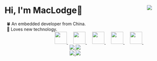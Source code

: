 <h1>
  <div class="dd">
    &ensp; Hi, I'm MacLodge👋 
    <img align="right" src="https://profile-counter.glitch.me/EchoHeim/count.svg" />
  </div>
</h1>

<div>
  <div align="left">
    <font>&emsp;&emsp;🍀 An embedded developer from China.</font>
    <br>
    <font>&emsp;&emsp;🎐 Loves new technology.</font>
  </div>
  <div align="right">
    <a href="https://shilong.js.org/" target="_blank">
      <img src="https://cdn.jsdelivr.net/gh/EchoHeim/Astapb/docs/images/icons8-launchpad.svg" width="40px"/>
    </a>
    &emsp;
    <a href="https://blog.csdn.net/hsl416604093" target="_blank">
      <img src="https://cdn.jsdelivr.net/gh/EchoHeim/Astapb/docs/images/icons8-csdn.svg" width="40px"/>
    </a>
    &emsp;
    <a href= "http://985.so/bx6dg" target="_blank">
      <img src="https://cdn.jsdelivr.net/gh/EchoHeim/Astapb/docs/images/icons8-wechat.svg" width="40px"/>
    </a>
    &emsp;
    <a href="https://www.facebook.com/shilong.native" target="_blank">
      <img src="https://cdn.jsdelivr.net/gh/EchoHeim/Astapb/docs/images/icons8-facebook.svg" width="40px"/>
    </a>
    &emsp;
    <a href="https://twitter.com/Root_HSL" target="_blank">
      <img src="https://cdn.jsdelivr.net/gh/EchoHeim/Astapb/docs/images/icons8-twitter.svg" width="40px"/>
    </a>
    &emsp;&emsp;
  </div>
</div>

<div align="center">
  <a href="https://github.com/anuraghazra/github-readme-stats/blob/master/docs/readme_cn.md">
    <img src="https://github-readme-stats.vercel.app/api/top-langs/?username=EchoHeim&layout=compact&hide_border=true&theme=calm&card_width=255"/>
    <img src="https://github-readme-stats.vercel.app/api?username=EchoHeim&show_icons=true&hide_title=false&hide_border=true&hide=stars&theme=calm&line_height=24"/> 
  </a>
</div>

<div align="center">
  <a href="https://github.com/EchoHeim/Astapb">
    <img src="https://github-readme-stats.vercel.app/api/pin/?username=EchoHeim&repo=Astapb&hide_border=true&card_width=0&theme=calm"/>
  </a>
  <a href="https://github.com/EchoHeim/GithubAction">
    <img src="https://github-readme-stats.vercel.app/api/pin/?username=EchoHeim&repo=GithubAction&hide_border=true&card_width=0&theme=calm"/>
  </a>
</div>

